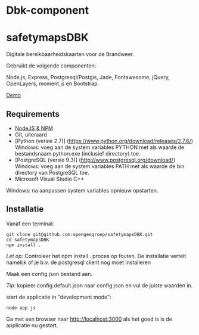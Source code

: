 Dbk-component
=============

# safetymapsDBK

Digitale bereikbaarheidskaarten voor de Brandweer.

Gebruikt de volgende componenten:

Node.js, Express, Postgresql/Postgis, Jade, Fontawesome, jQuery, OpenLayers, moment.js en Bootstrap.

[Demo](http://demo.safetymaps.nl)

## Requirements
* [NodeJS & NPM](http://nodejs.org/download)
* Git, uiteraard
* [Python (versie 2.7)] (https://www.python.org/download/releases/2.7.6/) Windows: voeg aan de system variables PYTHON met als waarde de bestandsnaam python.exe (inclusief directory) toe.
* [PostgreSQL (versie 9.3)] (http://www.postgresql.org/download/) Windows: voeg aan de system variables PATH met als waarde de bin directory van PostgreSQL toe.
* Microsoft Visual Studio C++

Windows: na aanpassen system variables opnieuw opstarten.

## Installatie

Vanaf een terminal:

    git clone git@github.com:opengeogroep/safetymapsDBK.git
    cd safetymapsDBK
    npm install .
    
*Let op:* Controleer het npm install . proces op fouten. De installatie vertelt namelijk of je b.v. de postgresql client nog moet installeren

Maak een config.json bestand aan.

*Tip:* kopieer config.default.json naar config.json en vul de juiste waarden in.

start de applicatie in "development mode":

    node app.js

Ga met een browser naar [http://localhost:3000](http://localhost:3000) als het goed is is de applicatie nu gestart.
